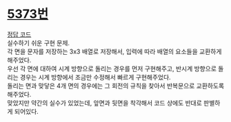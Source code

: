 # [5373번](https://www.acmicpc.net/problem/5373)
[정답 코드](/Solutions/5373/5373.py)      
실수하기 쉬운 구현 문제.   
각 면을 문자를 저장하는 3x3 배열로 저장해서, 입력에 따라 배열의 요소들을 교환하게 해주었다.   
우선 각 면에 대하여 시계 방향으로 돌리는 경우를 먼저 구현해주고, 반시계 방향으로 돌리는 경우는 시계 방향에서 조금만 수정해서 빠르게 구현해주었다.   
돌리는 면과 맞닿은 4개 면의 경우에는 그 회전의 규칙을 찾아서 반복문으로 교환하도록 해주었다.   
맞았지만 약간의 실수가 있었는데, 앞면과 뒷면을 착각해서 코드 상에도 반대로 판별하게 되어있다.   